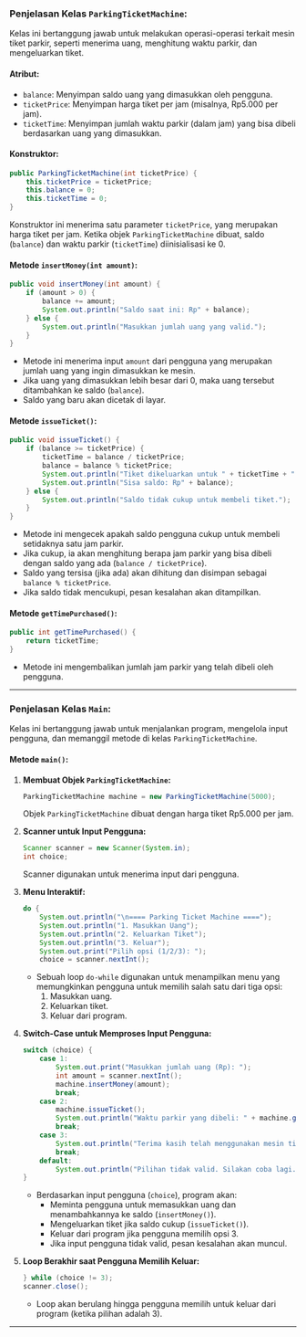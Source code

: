 ### Penjelasan Kelas `ParkingTicketMachine`:
Kelas ini bertanggung jawab untuk melakukan operasi-operasi terkait mesin tiket parkir, seperti menerima uang, menghitung waktu parkir, dan mengeluarkan tiket.

#### Atribut:
- `balance`: Menyimpan saldo uang yang dimasukkan oleh pengguna.
- `ticketPrice`: Menyimpan harga tiket per jam (misalnya, Rp5.000 per jam).
- `ticketTime`: Menyimpan jumlah waktu parkir (dalam jam) yang bisa dibeli berdasarkan uang yang dimasukkan.

#### Konstruktor:
```java
public ParkingTicketMachine(int ticketPrice) {
    this.ticketPrice = ticketPrice;
    this.balance = 0;     
    this.ticketTime = 0;  
}
```
Konstruktor ini menerima satu parameter `ticketPrice`, yang merupakan harga tiket per jam. Ketika objek `ParkingTicketMachine` dibuat, saldo (`balance`) dan waktu parkir (`ticketTime`) diinisialisasi ke 0.

#### Metode `insertMoney(int amount)`:
```java
public void insertMoney(int amount) {
    if (amount > 0) {
        balance += amount;  
        System.out.println("Saldo saat ini: Rp" + balance);
    } else {
        System.out.println("Masukkan jumlah uang yang valid.");
    }
}
```
- Metode ini menerima input `amount` dari pengguna yang merupakan jumlah uang yang ingin dimasukkan ke mesin.
- Jika uang yang dimasukkan lebih besar dari 0, maka uang tersebut ditambahkan ke saldo (`balance`).
- Saldo yang baru akan dicetak di layar.

#### Metode `issueTicket()`:
```java
public void issueTicket() {
    if (balance >= ticketPrice) {
        ticketTime = balance / ticketPrice;  
        balance = balance % ticketPrice;    
        System.out.println("Tiket dikeluarkan untuk " + ticketTime + " jam parkir.");
        System.out.println("Sisa saldo: Rp" + balance);
    } else {
        System.out.println("Saldo tidak cukup untuk membeli tiket.");
    }
}
```
- Metode ini mengecek apakah saldo pengguna cukup untuk membeli setidaknya satu jam parkir.
- Jika cukup, ia akan menghitung berapa jam parkir yang bisa dibeli dengan saldo yang ada (`balance / ticketPrice`).
- Saldo yang tersisa (jika ada) akan dihitung dan disimpan sebagai `balance % ticketPrice`.
- Jika saldo tidak mencukupi, pesan kesalahan akan ditampilkan.

#### Metode `getTimePurchased()`:
```java
public int getTimePurchased() {
    return ticketTime;
}
```
- Metode ini mengembalikan jumlah jam parkir yang telah dibeli oleh pengguna.

---

### Penjelasan Kelas `Main`:
Kelas ini bertanggung jawab untuk menjalankan program, mengelola input pengguna, dan memanggil metode di kelas `ParkingTicketMachine`.

#### Metode `main()`:
1. **Membuat Objek `ParkingTicketMachine`:**
   ```java
   ParkingTicketMachine machine = new ParkingTicketMachine(5000);
   ```
   Objek `ParkingTicketMachine` dibuat dengan harga tiket Rp5.000 per jam.

2. **Scanner untuk Input Pengguna:**
   ```java
   Scanner scanner = new Scanner(System.in);
   int choice;
   ```
   Scanner digunakan untuk menerima input dari pengguna.

3. **Menu Interaktif:**
   ```java
   do {
       System.out.println("\n==== Parking Ticket Machine ====");
       System.out.println("1. Masukkan Uang");
       System.out.println("2. Keluarkan Tiket");
       System.out.println("3. Keluar");
       System.out.print("Pilih opsi (1/2/3): ");
       choice = scanner.nextInt();
   ```
   - Sebuah loop `do-while` digunakan untuk menampilkan menu yang memungkinkan pengguna untuk memilih salah satu dari tiga opsi:
     1. Masukkan uang.
     2. Keluarkan tiket.
     3. Keluar dari program.

4. **Switch-Case untuk Memproses Input Pengguna:**
   ```java
   switch (choice) {
       case 1:
           System.out.print("Masukkan jumlah uang (Rp): ");
           int amount = scanner.nextInt();
           machine.insertMoney(amount);
           break;
       case 2:
           machine.issueTicket();
           System.out.println("Waktu parkir yang dibeli: " + machine.getTimePurchased() + " jam.");
           break;
       case 3:
           System.out.println("Terima kasih telah menggunakan mesin tiket parkir.");
           break;
       default:
           System.out.println("Pilihan tidak valid. Silakan coba lagi.");
   }
   ```
   - Berdasarkan input pengguna (`choice`), program akan:
     - Meminta pengguna untuk memasukkan uang dan menambahkannya ke saldo (`insertMoney()`).
     - Mengeluarkan tiket jika saldo cukup (`issueTicket()`).
     - Keluar dari program jika pengguna memilih opsi 3.
     - Jika input pengguna tidak valid, pesan kesalahan akan muncul.

5. **Loop Berakhir saat Pengguna Memilih Keluar:**
   ```java
   } while (choice != 3);
   scanner.close();
   ```
   - Loop akan berulang hingga pengguna memilih untuk keluar dari program (ketika pilihan adalah 3).

---
